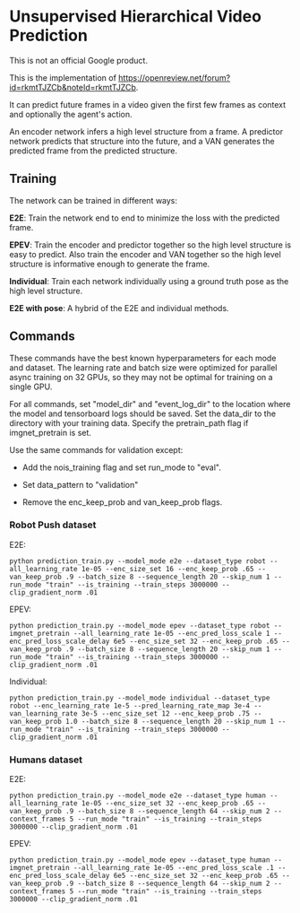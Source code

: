 # Unsupervised Hierarchical Video Prediction

This is not an official Google product.

This is the implementation of
https://openreview.net/forum?id=rkmtTJZCb&noteId=rkmtTJZCb.

It can predict future frames in a video given the first few frames as context
and optionally the agent's action.

An encoder network infers a high level structure from a frame. A predictor
network predicts that structure into the future, and a VAN generates the
predicted frame from the predicted structure.

## Training

The network can be trained in different ways:

__E2E__: Train the network end to end to minimize the loss with the predicted
frame.

__EPEV__: Train the encoder and predictor together so the high level structure
is easy to predict. Also train the encoder and VAN together so the high level
structure is informative enough to generate the frame.

__Individual__: Train each network individually using a ground truth pose as the
high level structure.

__E2E with pose__: A hybrid of the E2E and individual methods.

## Commands

These commands have the best known hyperparameters for each mode and dataset.
The learning rate and batch size were optimized for parallel async training on
32 GPUs, so they may not be optimal for training on a single GPU.

For all commands, set "model_dir" and "event_log_dir" to the location where the
model and tensorboard logs should be saved. Set the data_dir to the directory
with your training data. Specify the pretrain_path flag if imgnet_pretrain is
set.

Use the same commands for validation except:

*   Add the nois_training flag and set run_mode to "eval".

*   Set data_pattern to "validation"

*   Remove the enc_keep_prob and van_keep_prob flags.

### Robot Push dataset

E2E:

`python prediction_train.py --model_mode e2e --dataset_type robot
--all_learning_rate 1e-05 --enc_size_set 16 --enc_keep_prob .65 --van_keep_prob
.9 --batch_size 8 --sequence_length 20 --skip_num 1 --run_mode "train"
--is_training --train_steps 3000000 --clip_gradient_norm .01`

EPEV:

`python prediction_train.py --model_mode epev --dataset_type robot
--imgnet_pretrain --all_learning_rate 1e-05 --enc_pred_loss_scale 1
--enc_pred_loss_scale_delay 6e5 --enc_size_set 32 --enc_keep_prob .65
--van_keep_prob .9 --batch_size 8 --sequence_length 20 --skip_num 1 --run_mode
"train" --is_training --train_steps 3000000 --clip_gradient_norm .01`

Individual:

`python prediction_train.py --model_mode individual --dataset_type robot
--enc_learning_rate 1e-5 --pred_learning_rate_map 3e-4 --van_learning_rate 3e-5
--enc_size_set 12 --enc_keep_prob .75 --van_keep_prob 1.0 --batch_size 8
--sequence_length 20 --skip_num 1 --run_mode "train" --is_training --train_steps
3000000 --clip_gradient_norm .01`

### Humans dataset

E2E:

`python prediction_train.py --model_mode e2e --dataset_type human
--all_learning_rate 1e-05 --enc_size_set 32 --enc_keep_prob .65 --van_keep_prob
.9 --batch_size 8 --sequence_length 64 --skip_num 2 --context_frames 5
--run_mode "train" --is_training --train_steps 3000000 --clip_gradient_norm .01`

EPEV:

`python prediction_train.py --model_mode epev --dataset_type human
--imgnet_pretrain --all_learning_rate 1e-05 --enc_pred_loss_scale .1
--enc_pred_loss_scale_delay 6e5 --enc_size_set 32 --enc_keep_prob .65
--van_keep_prob .9 --batch_size 8 --sequence_length 64 --skip_num 2
--context_frames 5 --run_mode "train" --is_training --train_steps 3000000
--clip_gradient_norm .01`
